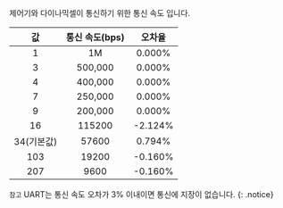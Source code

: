 
제어기와 다이나믹셀이 통신하기 위한 통신 속도 입니다.

| 값     | 통신 속도(bps)     | 오차율     |
| :------------: | :------------: | :------------: |
|1|1M|0.000%|
|3|500,000| 0.000%|
|4|400,000| 0.000%|
|7|250,000| 0.000%|
|9|200,000| 0.000%|
|16|115200| -2.124%|
|34(기본값)|57600| 0.794%|
|103|19200| -0.160%|
|207|9600| -0.160%|

`참고` UART는 통신 속도 오차가 3% 이내이면 통신에 지장이 없습니다.
{: .notice}
